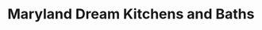 ---
title: "Maryland Dream Kitchens and Baths"
url: /aberdeen/maryland-dream-kitchens-and-baths-north-philadelphia-boulevard/
shop: Küchen
---